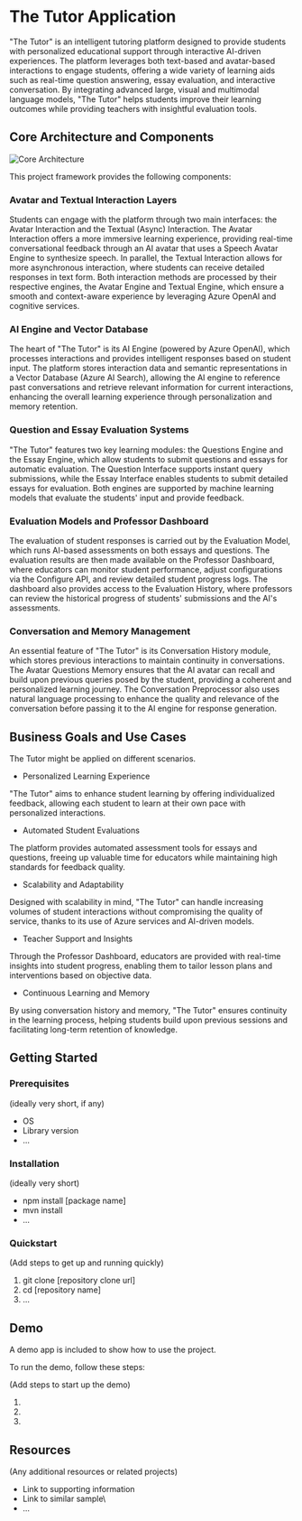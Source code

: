 # The Tutor Application

"The Tutor" is an intelligent tutoring platform designed to provide students with personalized educational support through interactive AI-driven experiences. The platform leverages both text-based and avatar-based interactions to engage students, offering a wide variety of learning aids such as real-time question answering, essay evaluation, and interactive conversation. By integrating advanced large, visual and multimodal language models, "The Tutor" helps students improve their learning outcomes while providing teachers with insightful evaluation tools.

## Core Architecture and Components

![Core Architecture](./.assets/architecture.png)

This project framework provides the following components:

### Avatar and Textual Interaction Layers

Students can engage with the platform through two main interfaces: the Avatar Interaction and the Textual (Async) Interaction. The Avatar Interaction offers a more immersive learning experience, providing real-time conversational feedback through an AI avatar that uses a Speech Avatar Engine to synthesize speech. In parallel, the Textual Interaction allows for more asynchronous interaction, where students can receive detailed responses in text form. Both interaction methods are processed by their respective engines, the Avatar Engine and Textual Engine, which ensure a smooth and context-aware experience by leveraging Azure OpenAI and cognitive services.

### AI Engine and Vector Database

The heart of "The Tutor" is its AI Engine (powered by Azure OpenAI), which processes interactions and provides intelligent responses based on student input. The platform stores interaction data and semantic representations in a Vector Database (Azure AI Search), allowing the AI engine to reference past conversations and retrieve relevant information for current interactions, enhancing the overall learning experience through personalization and memory retention.

### Question and Essay Evaluation Systems

"The Tutor" features two key learning modules: the Questions Engine and the Essay Engine, which allow students to submit questions and essays for automatic evaluation. The Question Interface supports instant query submissions, while the Essay Interface enables students to submit detailed essays for evaluation. Both engines are supported by machine learning models that evaluate the students' input and provide feedback.

### Evaluation Models and Professor Dashboard

The evaluation of student responses is carried out by the Evaluation Model, which runs AI-based assessments on both essays and questions. The evaluation results are then made available on the Professor Dashboard, where educators can monitor student performance, adjust configurations via the Configure API, and review detailed student progress logs. The dashboard also provides access to the Evaluation History, where professors can review the historical progress of students' submissions and the AI's assessments.

### Conversation and Memory Management

An essential feature of "The Tutor" is its Conversation History module, which stores previous interactions to maintain continuity in conversations. The Avatar Questions Memory ensures that the AI avatar can recall and build upon previous queries posed by the student, providing a coherent and personalized learning journey. The Conversation Preprocessor also uses natural language processing to enhance the quality and relevance of the conversation before passing it to the AI engine for response generation.

## Business Goals and Use Cases

The Tutor might be applied on different scenarios.

- Personalized Learning Experience

"The Tutor" aims to enhance student learning by offering individualized feedback, allowing each student to learn at their own pace with personalized interactions.

- Automated Student Evaluations

The platform provides automated assessment tools for essays and questions, freeing up valuable time for educators while maintaining high standards for feedback quality.

- Scalability and Adaptability

Designed with scalability in mind, "The Tutor" can handle increasing volumes of student interactions without compromising the quality of service, thanks to its use of Azure services and AI-driven models.

- Teacher Support and Insights

Through the Professor Dashboard, educators are provided with real-time insights into student progress, enabling them to tailor lesson plans and interventions based on objective data.

- Continuous Learning and Memory

By using conversation history and memory, "The Tutor" ensures continuity in the learning process, helping students build upon previous sessions and facilitating long-term retention of knowledge.

## Getting Started

### Prerequisites

(ideally very short, if any)

- OS
- Library version
- ...

### Installation

(ideally very short)

- npm install [package name]
- mvn install
- ...

### Quickstart
(Add steps to get up and running quickly)

1. git clone [repository clone url]
2. cd [repository name]
3. ...


## Demo

A demo app is included to show how to use the project.

To run the demo, follow these steps:

(Add steps to start up the demo)

1.
2.
3.

## Resources

(Any additional resources or related projects)

- Link to supporting information
- Link to similar sample\
- ...